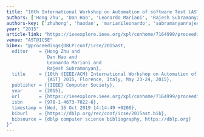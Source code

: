 ```yaml
---
title: "10th International Workshop on Automation of software Test (AST)-Florence; Italy; 23-24 May 2015"
authors: ['Hong Zhu', 'Dan Hao', 'Leonardo Mariani', 'Rajesh Subramanyan']
authors-key: ['zhuhong', 'haodan', 'marianileonardo', 'subramanyanrajesh']
year: "2015"
article-link: "https://ieeexplore.ieee.org/xpl/conhome/7164999/proceeding"
venue: "AST@ICSE"
bibex: "@proceedings{DBLP:conf/icse/2015ast,
  editor    = {Hong Zhu and
               Dan Hao and
               Leonardo Mariani and
               Rajesh Subramanyan},
  title     = {10th {IEEE/ACM} International Workshop on Automation of Software Test,
               {AST} 2015, Florence, Italy, May 23-24, 2015},
  publisher = {{IEEE} Computer Society},
  year      = {2015},
  url       = {https://ieeexplore.ieee.org/xpl/conhome/7164999/proceeding},
  isbn      = {978-1-4673-7022-6},
  timestamp = {Wed, 16 Oct 2019 14:14:49 +0200},
  biburl    = {https://dblp.org/rec/conf/icse/2015ast.bib},
  bibsource = {dblp computer science bibliography, https://dblp.org}
}"
---
```

